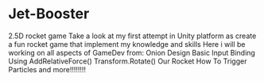 # Jet-Booster
2.5D rocket game
Take a look at my first attempt in Unity platform as create a fun rocket game that implement my knowledge and skills
Here i will be working on all aspects of GameDev
from:
Onion Design
Basic Input Binding
Using AddRelativeForce()
Transform.Rotate() Our Rocket
How To Trigger Particles
and more!!!!!!!!

